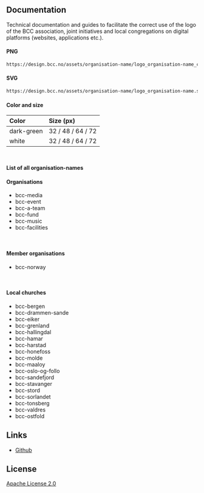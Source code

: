 ## Documentation
Technical documentation and guides to facilitate the correct use of the logo of the BCC association, joint initiatives and local congregations on digital platforms (websites, applications etc.).

#### PNG

```bash
https://design.bcc.no/assets/organisation-name/logo_organisation-name_color_size.png
```
#### SVG

```bash
https://design.bcc.no/assets/organisation-name/logo_organisation-name.svg
```

#### Color and size

| **Color** | **Size** (px) | 
| :--- | :--- |
| dark-green | 32 / 48 / 64 / 72 |
| white | 32 / 48 / 64 / 72 |
<br>

**List of all organisation-names**

#### Organisations
  
- bcc-media
- bcc-event
- bcc-a-team
- bcc-fund
- bcc-music
- bcc-facilities
<br>

#### Member organisations

- bcc-norway
<br>
 
#### Local churches

- bcc-bergen
- bcc-drammen-sande
- bcc-eiker
- bcc-grenland
- bcc-hallingdal
- bcc-hamar
- bcc-harstad
- bcc-honefoss
- bcc-molde
- bcc-maaloy
- bcc-oslo-og-follo
- bcc-sandefjord
- bcc-stavanger
- bcc-stord
- bcc-sorlandet
- bcc-tonsberg
- bcc-valdres
- bcc-ostfold


## Links

- [Github](https://github.com/bcc-code/bcc-design)

## License

[Apache License 2.0](https://github.com/bcc-code/bcc-design/blob/main/LICENSE.md)